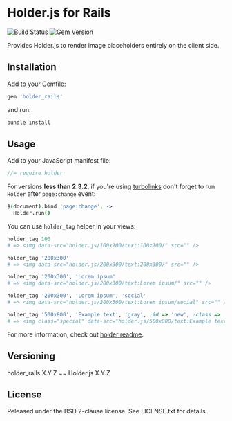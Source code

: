 # Holder.js for Rails

[![Build Status](https://img.shields.io/travis/NARKOZ/holder_rails.svg)](https://travis-ci.org/NARKOZ/holder_rails)
[![Gem Version](https://img.shields.io/gem/v/holder_rails.svg)](https://rubygems.org/gems/holder_rails)

Provides Holder.js to render image placeholders entirely on the client side.

## Installation

Add to your Gemfile:

```ruby
gem 'holder_rails'
```

and run:

```sh
bundle install
```

## Usage

Add to your JavaScript manifest file:

```js
//= require holder
```

For versions **less than 2.3.2**, if you're using [turbolinks](https://github.com/rails/turbolinks)
don't forget to run `Holder` after `page:change` event:

```coffee
$(document).bind 'page:change', ->
  Holder.run()
```

You can use `holder_tag` helper in your views:

```ruby
holder_tag 100
# => <img data-src="holder.js/100x100/text:100x100/" src="" />

holder_tag '200x300'
# => <img data-src="holder.js/200x300/text:200x300/" src="" />

holder_tag '200x300', 'Lorem ipsum'
# => <img data-src="holder.js/200x300/text:Lorem ipsum/" src="" />

holder_tag '200x300', 'Lorem ipsum', 'social'
# => <img data-src="holder.js/200x300/text:Lorem ipsum/social" src="" />

holder_tag '500x800', 'Example text', 'gray', :id => 'new', :class => 'special'
# => <img class="special" data-src="holder.js/500x800/text:Example text/gray" id="new" src="" />
```

For more information, check out [holder readme](https://github.com/imsky/holder#readme).

## Versioning

holder_rails X.Y.Z == Holder.js X.Y.Z

## License

Released under the BSD 2-clause license. See LICENSE.txt for details.
